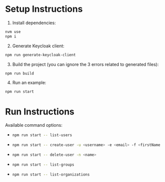 # Setup Instructions

1. Install dependencies:
  ```sh
  nvm use
  npm i
  ```
2. Generate Keycloak client:
  ```sh
  npm run generate-keycloak-client
  ```
3. Build the project (you can ignore the 3 errors related to generated files):
  ```sh
  npm run build
  ```
4. Run an example:
  ```sh
  npm run start
  ```

# Run Instructions

Available command options:
- ```sh
  npm run start -- list-users
  ```
- ```sh
  npm run start -- create-user -u <username> -e <email> -f <firstName> -l <lastName>
  ```
- ```sh
  npm run start -- delete-user -n <name>
  ```
- ```sh
  npm run start -- list-groups
  ```
- ```sh
  npm run start -- list-organizations
  ```